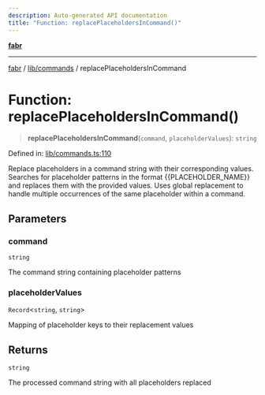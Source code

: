 ```yaml
---
description: Auto-generated API documentation
title: "Function: replacePlaceholdersInCommand()"
---
```


[**fabr**](../../../README.md)

***

[fabr](../../../README.md) / [lib/commands](../README.md) / replacePlaceholdersInCommand

# Function: replacePlaceholdersInCommand()

> **replacePlaceholdersInCommand**(`command`, `placeholderValues`): `string`

Defined in: [lib/commands.ts:110](https://github.com/yashjawale/fabr/blob/main/src/lib/commands.ts#L110)

Replace placeholders in a command string with their corresponding values.
Searches for placeholder patterns in the format {{PLACEHOLDER_NAME}} and replaces
them with the provided values. Uses global replacement to handle multiple
occurrences of the same placeholder within a command.

## Parameters

### command

`string`

The command string containing placeholder patterns

### placeholderValues

`Record`\<`string`, `string`\>

Mapping of placeholder keys to their replacement values

## Returns

`string`

The processed command string with all placeholders replaced
